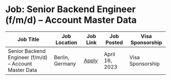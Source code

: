 # Job: Senior Backend Engineer (f/m/d) – Account Master Data

| Job Title | Job Location | Job Link | Job Posted | Visa Sponsorship |
| --- | --- | --- | --- | --- |
| Senior Backend Engineer (f/m/d) – Account Master Data | Berlin, Germany | [Apply](https://careers.forto.com/jobs/fortogmbh/senior-backend-engineer-f-m-d-account-master-data/) | April 16, 2023 | Visa Sponsorship |
